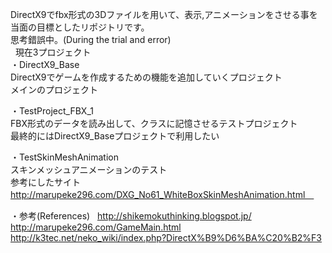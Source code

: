 ﻿DirectX9でfbx形式の3Dファイルを用いて、表示,アニメーションをさせる事を当面の目標としたリポジトリです。  
思考錯誤中。(During the trial and error)  
  
現在3プロジェクト  
・DirectX9_Base  
DirectX9でゲームを作成するための機能を追加していくプロジェクト  
メインのプロジェクト  
  
・TestProject_FBX_1  
FBX形式のデータを読み出して、クラスに記憶させるテストプロジェクト  
最終的にはDirectX9_Baseプロジェクトで利用したい  
  
・TestSkinMeshAnimation  
スキンメッシュアニメーションのテスト　  
参考にしたサイト  
http://marupeke296.com/DXG_No61_WhiteBoxSkinMeshAnimation.html　
  
  
・参考(References)  
http://shikemokuthinking.blogspot.jp/  
http://marupeke296.com/GameMain.html  
http://k3tec.net/neko_wiki/index.php?DirectX%B9%D6%BA%C20%B2%F3   






